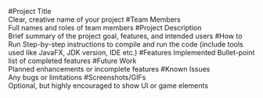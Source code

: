 #Project Title	
Clear, creative name of your project
#Team Members	
Full names and roles of team members
#Project Description	
Brief summary of the project goal, features, and intended users
#How to Run	
Step-by-step instructions to compile and run the code (include tools used like JavaFX, JDK version, IDE etc.)
#Features 
Implemented	Bullet-point list of completed features
#Future Work	
Planned enhancements or incomplete features
#Known Issues	
Any bugs or limitations
#Screenshots/GIFs	
Optional, but highly encouraged to show UI or game elements
